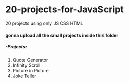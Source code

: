 # 20-projects-for-JavaScript
20 projects using only JS CSS HTML

#### gonna upload all the small projects inside this folder

##### -Projects:
1. Quote Generator
2. Infinity Scroll
3. Picture in Picture
4. Joke Teller
